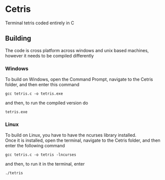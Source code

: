 # Cetris  

Terminal tetris coded entirely in C  

## Building

The code is cross platform across windows and unix based machines, however it needs to be compiled differently

### Windows

To build on Windows, open the Command Prompt, navigate to the Cetris folder, and then enter this command  

```gcc tetris.c -o tetris.exe```

and then, to run the compiled version do  

```tetris.exe```

### Linux

To build on Linux, you have to have the ncurses library installed.  
Once it is installed, open the terminal, navigate to the Cetris folder, and then enter the following command  

```gcc tetris.c -o tetris -lncurses```

and then, to run it in the terminal, enter  

```./tetris```
